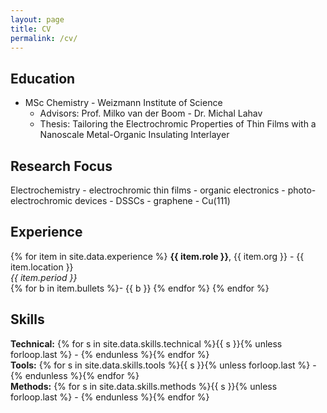 ```yaml
---
layout: page
title: CV
permalink: /cv/
---
```


## Education
- MSc Chemistry - Weizmann Institute of Science
  - Advisors: Prof. Milko van der Boom - Dr. Michal Lahav
  - Thesis: Tailoring the Electrochromic Properties of Thin Films with a Nanoscale Metal-Organic Insulating Interlayer

## Research Focus
Electrochemistry - electrochromic thin films - organic electronics - photo-electrochromic devices - DSSCs - graphene - Cu(111)

## Experience
{% for item in site.data.experience %}
**{{ item.role }}**, {{ item.org }} - {{ item.location }}  
*{{ item.period }}*  
{% for b in item.bullets %}- {{ b }}
{% endfor %}
{% endfor %}

## Skills
**Technical:** {% for s in site.data.skills.technical %}{{ s }}{% unless forloop.last %} - {% endunless %}{% endfor %}  
**Tools:** {% for s in site.data.skills.tools %}{{ s }}{% unless forloop.last %} - {% endunless %}{% endfor %}  
**Methods:** {% for s in site.data.skills.methods %}{{ s }}{% unless forloop.last %} - {% endunless %}{% endfor %}
